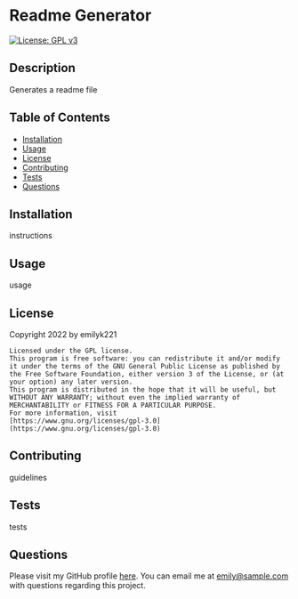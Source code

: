 
  # Readme Generator
  [![License: GPL v3](https://img.shields.io/badge/License-GPLv3-blue.svg)](https://www.gnu.org/licenses/gpl-3.0)

  ## Description
  Generates a readme file

  ## Table of Contents
  * [Installation](#installation)
  * [Usage](#usage)
  * [License](#license)
  * [Contributing](#contributing)
  * [Tests](tests)
  * [Questions](#questions)

  ## Installation
  instructions

  ## Usage
  usage

  ## License
  Copyright 2022 by emilyk221
  
    Licensed under the GPL license.
    This program is free software: you can redistribute it and/or modify it under the terms of the GNU General Public License as published by the Free Software Foundation, either version 3 of the License, or (at your option) any later version.
    This program is distributed in the hope that it will be useful, but WITHOUT ANY WARRANTY; without even the implied warranty of MERCHANTABILITY or FITNESS FOR A PARTICULAR PURPOSE.
    For more information, visit 
    [https://www.gnu.org/licenses/gpl-3.0](https://www.gnu.org/licenses/gpl-3.0)
    
    

  ## Contributing
  guidelines

  ## Tests
  tests

  ## Questions
  Please visit my GitHub profile [here](https://github.com/emilyk221).
  You can email me at [emily@sample.com](emily@sample.com) with questions regarding this project.
  